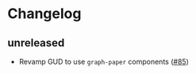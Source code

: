 # Changelog

## unreleased

- Revamp GUD to use `graph-paper` components ([#85](https://github.com/mozilla/gud/pull/85))
